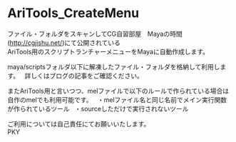 # AriTools_CreateMenu
ファイル・フォルダをスキャンしてCG自習部屋　Mayaの時間(http://cgjishu.net/)にて公開されている  
AriTools用のスクリプトランチャーメニューをMayaに自動作成します。  

maya/scriptsフォルダ以下に解凍したファイル・フォルダを格納して利用します。  
詳しくはブログの記事をご確認ください。  

またAriTools用と言いつつ、melファイルで以下のルールで作られている場合は自作のmelでも利用可能です。  
・melファイル名と同じ名前でメイン実行関数が作られているツール  
・sourceしただけで実行されないツール  

ご利用については自己責任にてお願いいたします。  
PKY
